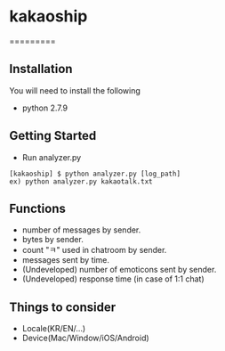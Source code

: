 # kakaoship
=========

Installation
--------------
You will need to install the following

  - python 2.7.9
  
Getting Started
--------------

  - Run analyzer.py
```
[kakaoship] $ python analyzer.py [log_path]
ex) python analyzer.py kakaotalk.txt
```

Functions
--------------
  - number of messages by sender.
  - bytes by sender.
  - count "ㅋ" used in chatroom by sender.
  - messages sent by time.
  - (Undeveloped) number of emoticons sent by sender.
  - (Undeveloped) response time (in case of 1:1 chat)
  
Things to consider
--------------
  - Locale(KR/EN/...)
  - Device(Mac/Window/iOS/Android)
